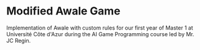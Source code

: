 
# Modified Awale Game

Implementation of Awale with custom rules for our first year of Master 1 at Université Côte d'Azur during the AI Game Programming course led by Mr. JC Regin.
